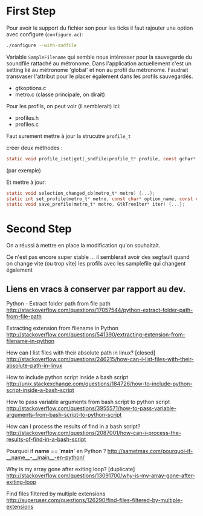 # First Step

Pour avoir le support du fichier son pour les ticks
il faut rajouter une option avec configure (`configure.ac`):
```bash
./configure --with-sndfile
```

Variable `SampleFilename` qui semble nous intéresser pour la sauvegarde du soundfile rattaché au métronome.
Dans l'application actuellement c'est un setting lié au métronome 'global' et non au profil du métronome.
Faudrait transvaser l'attribut pour le placer également dans les profils sauvegardés.
- gtkoptions.c
- metro.c (classe principale, on dirait)

Pour les profils, on peut voir (il semblerait) ici:
- profiles.h
- profiles.c

Faut surement mettre à jour la strucutre `profile_t`

créer deux méthodes :
```c
static void profile_[set|get]_sndfile(profile_t* profile, const gchar* s)
```
(par exemple)

Et mettre à jour:
```c
static void selection_changed_cb(metro_t* metro) {...};
static int set_profile(metro_t* metro, const char* option_name, const char* option_value) {...};
static void save_profile(metro_t* metro, GtkTreeIter* iter) {...};
```

# Second Step

On a réussi à mettre en place la modification qu'on souhaitait.

Ce n'est pas encore super stable ... il semblerait avoir des segfault quand on change vite (ou trop vite) les profils avec les samplefile qui changent également

## Liens en vracs à conserver par rapport au dev.

Python - Extract folder path from file path
http://stackoverflow.com/questions/17057544/python-extract-folder-path-from-file-path

Extracting extension from filename in Python
http://stackoverflow.com/questions/541390/extracting-extension-from-filename-in-python

How can I list files with their absolute path in linux? [closed]
http://stackoverflow.com/questions/246215/how-can-i-list-files-with-their-absolute-path-in-linux

How to include python script inside a bash script
http://unix.stackexchange.com/questions/184726/how-to-include-python-script-inside-a-bash-script

How to pass variable arguments from bash script to python script
http://stackoverflow.com/questions/3955571/how-to-pass-variable-arguments-from-bash-script-to-python-script

How can I process the results of find in a bash script?
http://stackoverflow.com/questions/2087001/how-can-i-process-the-results-of-find-in-a-bash-script

Pourquoi if __name__ == '__main__' en Python ?
http://sametmax.com/pourquoi-if-__name__-__main__-en-python/

Why is my array gone after exiting loop? [duplicate]
http://stackoverflow.com/questions/13091700/why-is-my-array-gone-after-exiting-loop

Find files filtered by multiple extensions
http://superuser.com/questions/126290/find-files-filtered-by-multiple-extensions
